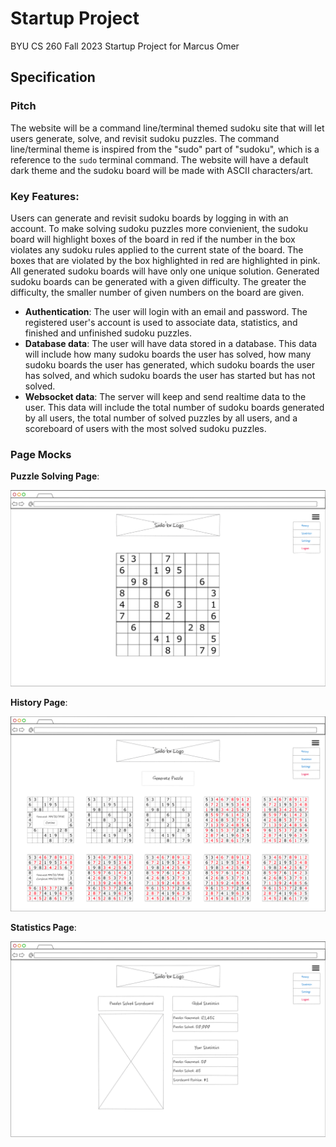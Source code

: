 # Startup Project
BYU CS 260 Fall 2023 Startup Project for Marcus Omer

## Specification
### Pitch
The website will be a command line/terminal themed sudoku site that will let users generate, solve, and revisit sudoku puzzles. The command line/terminal theme is inspired from the "sudo" part of "sudoku", which is a reference to the `sudo` terminal command. The website will have a default dark theme and the sudoku board will be made with ASCII characters/art. 

### Key Features:
Users can generate and revisit sudoku boards by logging in with an account. To make solving sudoku puzzles more convienient, the sudoku board will highlight boxes of the board in red if the number in the box violates any sudoku rules applied to the current state of the board. The boxes that are violated by the box highlighted in red are highlighted in pink. All generated sudoku boards will have only one unique solution. Generated sudoku boards can be generated with a given difficulty. The greater the difficulty, the smaller number of given numbers on the board are given.
+ **Authentication**: The user will login with an email and password. The registered user's account is used to associate data, statistics, and finished and unfinished sudoku puzzles.
+ **Database data**: The user will have data stored in a database. This data will include how many sudoku boards the user has solved, how many sudoku boards the user has generated, which sudoku boards the user has solved, and which sudoku boards the user has started but has not solved.
+ **Websocket data**: The server will keep and send realtime data to the user. This data will include the total number of sudoku boards generated by all users, the total number of solved puzzles by all users, and a scoreboard of users with the most solved sudoku puzzles.

### Page Mocks
**Puzzle Solving Page**:

![](Sudoku_Solve_Page_Mock.png)

**History Page**:

![](Sudoku_History_Page_Mock.png)

**Statistics Page**:

![](Sudoku_Statistics_Page_Mock.png)


